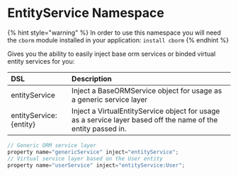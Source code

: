 # EntityService Namespace

{% hint style="warning" %}
In order to use this namespace you will need the `cborm` module installed in your application: `install cborm`
{% endhint %}

Gives you the ability to easily inject base orm services or binded virtual entity services for you:

| DSL | Description |
| :--- | :--- |
| entityService | Inject a BaseORMService object for usage as a generic service layer |
| entityService:{entity} | Inject a VirtualEntityService object for usage as a service layer based off the name of the entity passed in. |

```javascript
// Generic ORM service layer
property name="genericService" inject="entityService";
// Virtual service layer based on the User entity
property name="userService" inject="entityService:User";
```

